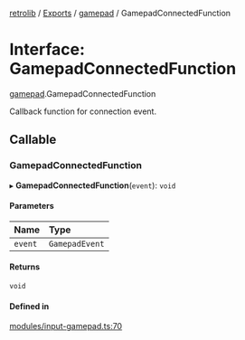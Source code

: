 [retrolib](../README.md) / [Exports](../modules.md) / [gamepad](../modules/gamepad.md) / GamepadConnectedFunction

# Interface: GamepadConnectedFunction

[gamepad](../modules/gamepad.md).GamepadConnectedFunction

Callback function for connection event.

## Callable

### GamepadConnectedFunction

▸ **GamepadConnectedFunction**(`event`): `void`

#### Parameters

| Name | Type |
| :------ | :------ |
| `event` | `GamepadEvent` |

#### Returns

`void`

#### Defined in

[modules/input-gamepad.ts:70](https://github.com/philbgarner/retrolib/blob/ffca896/src/modules/input-gamepad.ts#L70)
